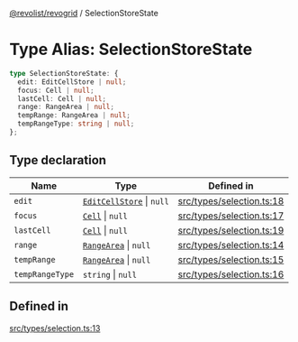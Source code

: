 [@revolist/revogrid](README.md) / SelectionStoreState

# Type Alias: SelectionStoreState

```ts
type SelectionStoreState: {
  edit: EditCellStore | null;
  focus: Cell | null;
  lastCell: Cell | null;
  range: RangeArea | null;
  tempRange: RangeArea | null;
  tempRangeType: string | null;
};
```

## Type declaration

| Name | Type | Defined in |
| ------ | ------ | ------ |
| `edit` | [`EditCellStore`](Interface.EditCellStore.md) \| `null` | [src/types/selection.ts:18](https://github.com/revolist/revogrid/blob/08de4537b2052abd86ff4eb5461780401e3c4fcb/src/types/selection.ts#L18) |
| `focus` | [`Cell`](Interface.Cell.md) \| `null` | [src/types/selection.ts:17](https://github.com/revolist/revogrid/blob/08de4537b2052abd86ff4eb5461780401e3c4fcb/src/types/selection.ts#L17) |
| `lastCell` | [`Cell`](Interface.Cell.md) \| `null` | [src/types/selection.ts:19](https://github.com/revolist/revogrid/blob/08de4537b2052abd86ff4eb5461780401e3c4fcb/src/types/selection.ts#L19) |
| `range` | [`RangeArea`](TypeAlias.RangeArea.md) \| `null` | [src/types/selection.ts:14](https://github.com/revolist/revogrid/blob/08de4537b2052abd86ff4eb5461780401e3c4fcb/src/types/selection.ts#L14) |
| `tempRange` | [`RangeArea`](TypeAlias.RangeArea.md) \| `null` | [src/types/selection.ts:15](https://github.com/revolist/revogrid/blob/08de4537b2052abd86ff4eb5461780401e3c4fcb/src/types/selection.ts#L15) |
| `tempRangeType` | `string` \| `null` | [src/types/selection.ts:16](https://github.com/revolist/revogrid/blob/08de4537b2052abd86ff4eb5461780401e3c4fcb/src/types/selection.ts#L16) |

## Defined in

[src/types/selection.ts:13](https://github.com/revolist/revogrid/blob/08de4537b2052abd86ff4eb5461780401e3c4fcb/src/types/selection.ts#L13)
